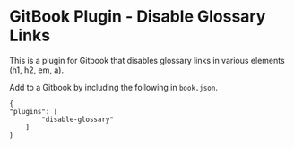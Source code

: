 # GitBook Plugin - Disable Glossary Links

This is a plugin for Gitbook that disables glossary links in various elements (h1, h2, em, a).

Add to a Gitbook by including the following in `book.json`.

```
{
"plugins": [
        "disable-glossary"
    ]
}
```
